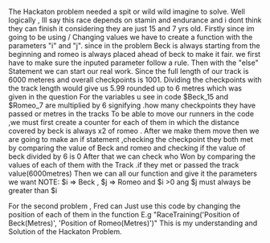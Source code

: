 The Hackaton problem needed a spit or wild wild imagine to solve.
Well logically , Ill say this race depends on stamin and endurance and i dont think they can finish it considering they are just 15 and 7 yrs old.
Firstly since im going to be using / Changing values we have to create a function with the parameters "i" and "j".
since in the problem Beck is always starting from the beginning and romeo is always placed ahead of beck to make it fair.
we first have to make sure the inputed parameter follow a rule.
Then with the "else" Statement we can start our real work.
Since the full length of our track is 6000 meteres and overall checkpoints is 1001.
Dividing the checkpoints with the track length would give us 5.99 rounded up to 6 metres which was given in the question
For the variables u see in code $Beck_15 and $Romeo_7 are multiplied by 6 signifying .how many checkpoints they have passed or metres in the tracks
To be able to move our runners in the code ,we must first create a counter for each of them in which the distance covered by beck is always x2 of romeo .
After we make them move then we are going to make an if statement ,checking the checkpoint they both met by comparing the value of Beck and romeo and checking if the value of beck divided by 6 is 0 
After that we can check who Won by comparing the values of each of them with the Track .if they met or passed the track value(6000metres)
Then we can all our function and give it the parameters we want 
NOTE: $i => Beck , $j => Romeo and $i >0 ang $j must always be greater than $i

For the second problem , Fred can Just use this code by changing the position of each of them in the function 
E.g  "RaceTraining('Position of Beck(Metres)', 'Position of Romeo(Metres)')"
This is my understanding and Solution of the Hackaton Problem.